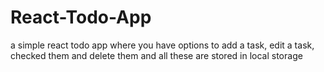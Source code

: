 # React-Todo-App
a simple react todo app where you have options to add a task, edit a task, checked them and delete them and all these are stored in local storage
